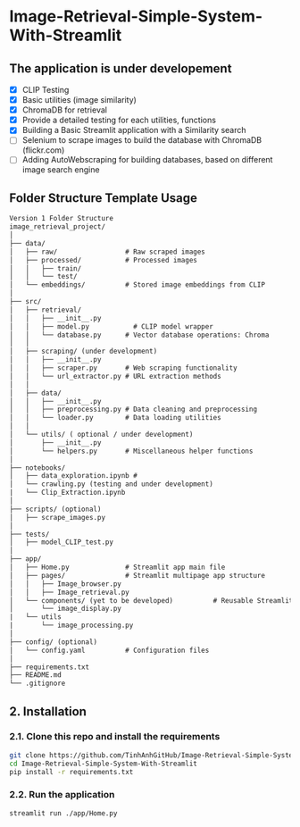 ﻿# Image-Retrieval-Simple-System-With-Streamlit

## The application is under developement
- [x] CLIP Testing
- [x] Basic utilities (image similarity)
- [x] ChromaDB for retrieval
- [x] Provide a detailed testing for each utilities, functions
- [x] Building a Basic Streamlit application with a Similarity search
- [ ] Selenium to scrape images to build the database with ChromaDB (flickr.com)
- [ ] Adding AutoWebscraping for building databases, based on different image search engine
## Folder Structure Template Usage
```txt
Version 1 Folder Structure
image_retrieval_project/
│
├── data/
│   ├── raw/                 # Raw scraped images
│   ├── processed/           # Processed images
│   │   ├── train/
│   │   └── test/
│   └── embeddings/          # Stored image embeddings from CLIP
│
├── src/
│   ├── retrieval/
│   │   ├── __init__.py
│   │   ├── model.py           # CLIP model wrapper
│   │   └── database.py      # Vector database operations: Chroma
│   │
│   ├── scraping/ (under development)
│   │   ├── __init__.py
│   │   ├── scraper.py       # Web scraping functionality
│   │   └── url_extractor.py # URL extraction methods
│   │
│   ├── data/
│   │   ├── __init__.py
│   │   ├── preprocessing.py # Data cleaning and preprocessing
│   │   └── loader.py        # Data loading utilities
│   │
│   └── utils/ ( optional / under development)
│       ├── __init__.py
│       └── helpers.py       # Miscellaneous helper functions
│
├── notebooks/
│   ├── data_exploration.ipynb #
│   └── crawling.py (testing and under development)
|   └── Clip_Extraction.ipynb
│
├── scripts/ (optional)
│   ├── scrape_images.py
│
├── tests/
│   ├── model_CLIP_test.py
│
├── app/
│   ├── Home.py              # Streamlit app main file
│   ├── pages/               # Streamlit multipage app structure
│   │   ├── Image_browser.py
│   │   ├── Image_retrieval.py
│   └── components/ (yet to be developed)          # Reusable Streamlit components
│       └── image_display.py
|   └── utils
|       └── image_processing.py
│
├── config/ (optional)
│   └── config.yaml          # Configuration files
│
├── requirements.txt
├── README.md
└── .gitignore
```


## 2. Installation
### 2.1. Clone this repo and install the requirements
```bash
git clone https://github.com/TinhAnhGitHub/Image-Retrieval-Simple-System-With-Streamlit.git
cd Image-Retrieval-Simple-System-With-Streamlit
pip install -r requirements.txt
```

### 2.2. Run the application
```bash
streamlit run ./app/Home.py 
```
